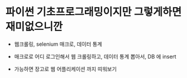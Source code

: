 # 파이썬 기초프로그래밍이지만 그렇게하면 재미없으니깐
- 웹크롤링, selenium 매크로, 데이터 통계

- 매크로로 어디 로그인해서 웹 크롤링하고, 데이터 통계 뽑아서, DB 에 insert
- 가능하면 장고로 웹 어플리케이션 까지 띠워보기
